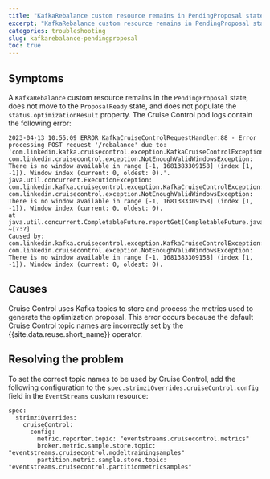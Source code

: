 ```yaml
---
title: "KafkaRebalance custom resource remains in PendingProposal state"
excerpt: "KafkaRebalance custom resource remains in PendingProposal state due to incorrect Cruise Control topic configuration."
categories: troubleshooting
slug: kafkarebalance-pendingproposal
toc: true
---
```


## Symptoms

A `KafkaRebalance` custom resource remains in the `PendingProposal` state, does not move to the `ProposalReady` state, and does not populate the `status.optimizationResult` property. The Cruise Control pod logs contain the following error:
```
2023-04-13 10:55:09 ERROR KafkaCruiseControlRequestHandler:88 - Error processing POST request '/rebalance' due to: 
'com.linkedin.kafka.cruisecontrol.exception.KafkaCruiseControlException: com.linkedin.cruisecontrol.exception.NotEnoughValidWindowsException: 
There is no window available in range [-1, 1681383309158] (index [1, -1]). Window index (current: 0, oldest: 0).'.
java.util.concurrent.ExecutionException: com.linkedin.kafka.cruisecontrol.exception.KafkaCruiseControlException: 
com.linkedin.cruisecontrol.exception.NotEnoughValidWindowsException: 
There is no window available in range [-1, 1681383309158] (index [1, -1]). Window index (current: 0, oldest: 0).
at java.util.concurrent.CompletableFuture.reportGet(CompletableFuture.java:396) ~[?:?]
Caused by: com.linkedin.kafka.cruisecontrol.exception.KafkaCruiseControlException: com.linkedin.cruisecontrol.exception.NotEnoughValidWindowsException:
There is no window available in range [-1, 1681383309158] (index [1, -1]). Window index (current: 0, oldest: 0).

```

## Causes

Cruise Control uses Kafka topics to store and process the metrics used to generate the optimization proposal. This error occurs because the default Cruise Control topic names are incorrectly set by the {{site.data.reuse.short_name}} operator.

## Resolving the problem

To set the correct topic names to be used by Cruise Control, add the following configuration to the `spec.strimziOverrides.cruiseControl.config` field in the `EventStreams` custom resource:

```
spec:
  strimziOverrides:
    cruiseControl:
      config:
        metric.reporter.topic: "eventstreams.cruisecontrol.metrics"
        broker.metric.sample.store.topic: "eventstreams.cruisecontrol.modeltrainingsamples"
        partition.metric.sample.store.topic: "eventstreams.cruisecontrol.partitionmetricsamples"
```

